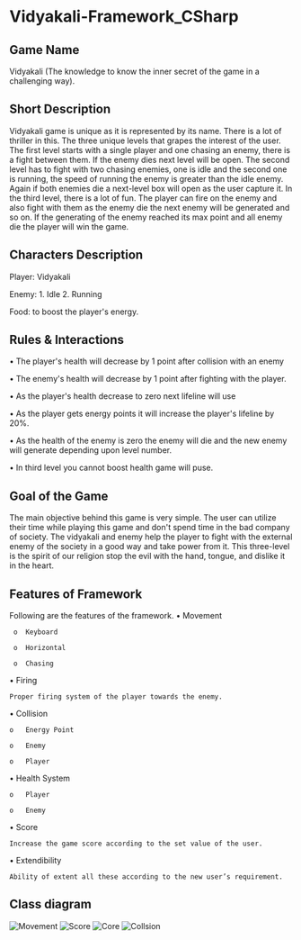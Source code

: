 # Vidyakali-Framework_CSharp
## Game Name 
Vidyakali (The knowledge to know the inner secret of the game in a challenging way).
## 	Short Description 
Vidyakali game is unique as it is represented by its name. There is a lot of thriller in this. The three unique levels that grapes the interest of the user. The first level starts with a single player and one chasing an enemy, there is a fight between them. If the enemy dies next level will be open. The second level has to fight with two chasing enemies, one is idle and the second one is running, the speed of running the enemy is greater than the idle enemy. Again if both enemies die a next-level box will open as the user capture it. In the third level, there is a lot of fun. The player can fire on the enemy and also fight with them as the enemy die the next enemy will be generated and so on. If the generating of the enemy reached its max point and all enemy die the player will win the game.
## 	Characters Description
Player: Vidyakali 

Enemy: 1. Idle 2. Running

Food: to boost the player's energy.

## 	Rules & Interactions
•	The player's health will decrease by 1 point after collision with an enemy
 
•	The enemy's health will decrease by 1 point after fighting with the player.

•	As the player's health decrease to zero next lifeline will use

•	As the player gets energy points it will increase the player's lifeline by 20%.

•	As the health of the enemy is zero the enemy will die and the new enemy will generate depending upon level number.

•	In third level you cannot boost health game will puse.
## 	Goal of the Game
The main objective behind this game is very simple. The user can utilize their time while playing this game and don't spend time in the bad company of society. The vidyakali and enemy help the player to fight with the external enemy of the society in a good way and take power from it. This three-level is the spirit of our religion stop the evil with the hand, tongue, and dislike it in the heart.
## Features of Framework
Following are the features of the framework.
 •	Movement
 
     o	Keyboard
     
     o	Horizontal
     
     o	Chasing
     
•	Firing

    Proper firing system of the player towards the enemy.

•	 Collision

    o	Energy Point

    o	Enemy 

    o	Player


•	Health System

    o	Player

    o	Enemy

•	Score

    Increase the game score according to the set value of the user.


• Extendibility

    Ability of extent all these according to the new user’s requirement.

## Class diagram

![Movement](https://user-images.githubusercontent.com/96945594/175982386-ab0882f6-5f88-4c3e-a701-b761c1725b23.jpg)
![Score](https://user-images.githubusercontent.com/96945594/175982378-f8c0c344-d0fd-4718-9cbe-b8d8d12bb6bb.jpg)
![Core](https://user-images.githubusercontent.com/96945594/175982511-cafbf0d5-e492-4810-acfb-cf9f13f70cf1.jpg)
![Collsion](https://user-images.githubusercontent.com/96945594/175982581-797fd9c4-961c-4e31-9689-6b4fcef1e211.jpg)






